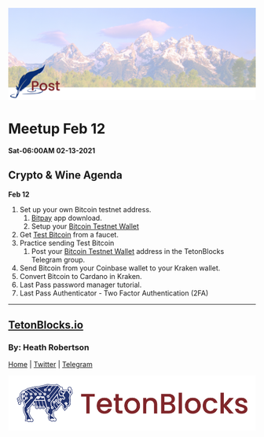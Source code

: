 ![Cover Photo](../../assets/images/tetonblocks_blog_tetonblocks-post-cover.jpg)

# Meetup Feb 12
**Sat-06:00AM 02-13-2021**

## Crypto & Wine Agenda
__Feb 12__


1. Set up your own Bitcoin testnet address.
    1. [Bitpay] app download.
    2. Setup your [Bitcoin Testnet Wallet]
1. Get [Test Bitcoin] from a faucet.
1. Practice sending Test Bitcoin
    1. Post your [Bitcoin Testnet Wallet] address in the TetonBlocks Telegram group.
1. Send Bitcoin from your Coinbase wallet to your Kraken wallet.
1. Convert Bitcoin to Cardano in Kraken. 
1. Last Pass password manager tutorial.
1. Last Pass Authenticator - Two Factor Authentication (2FA)


[Bitpay]: https://bitpay.com/wallet
[Bitcoin Testnet Wallet]: https://support.bitpay.com/hc/en-us/articles/360015463612-How-to-Create-a-Testnet-Wallet
[Test Bitcoin]: https://bitcoinfaucet.uo1.net/send.php
[LastPass]: https://lastpass.com/misc_download2.php
[Kraken]: https://r.kraken.com/QRqMz




---
## [TetonBlocks.io](https://tetonblocks.io)
### By: Heath Robertson


[Home](../../index.md) | [Twitter](https://twitter.com/TetonBlocks) | [Telegram](https://t.me/TetonPool)

![Footer Image](../../assets/images/tetonblocks_logo_banner.png)
